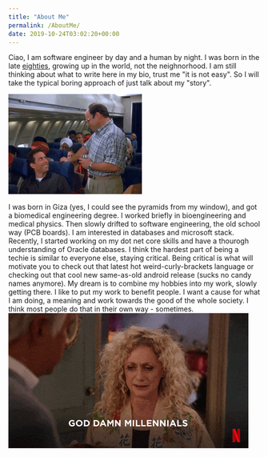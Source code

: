 ```yaml
---
title: "About Me"
permalink: /AboutMe/
date: 2019-10-24T03:02:20+00:00
---
```


Ciao, I am software engineer by day and a human by night. I was born in the late [eighties](https://en.wikipedia.org/wiki/1980s), growing up in the world, not the neighnorhood. I am still thinking about what to write here in my bio, trust me "it is not easy". So I will take the typical boring approach of just talk about my "story". 

![Me funny](..\assets\images\costanza.gif) 

I was born in Giza (yes, I could see the pyramids from my window), and got a biomedical engineering degree. I worked briefly in bioengineering and medical physics. Then slowly drifted to software engineering, the old school way (PCB boards). I am interested in databases and microsoft stack. Recently, I started working on my dot net core skills and have a thourogh understanding of Oracle databases. I think the hardest part of being a techie is similar to everyone else, staying critical. Being critical is what will motivate you to check out that latest hot weird-curly-brackets language or checking out that cool new same-as-old android release (sucks no candy names anymore). My dream is to combine my hobbies into my work, slowly getting there.
I like to put my work to benefit people. I want a cause for what I am doing, a meaning and work towards the good of the whole society. I think most people do that in their own way - sometimes.
![being snowflake](..\assets\images\goddamn_millenials.gif)
